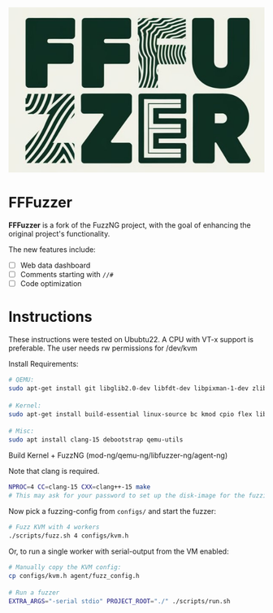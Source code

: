 <p align="center">
<img src="media/FFFuzzer.jpg">
</p>

# FFFuzzer

**FFFuzzer** is a fork of the FuzzNG project, with the goal of enhancing the original project's functionality.

The new features include:

- [ ] Web data dashboard
- [ ] Comments starting with `//#`
- [ ] Code optimization

# Instructions
These instructions were tested on Ububtu22. A CPU with VT-x support is preferable.
The user needs rw permissions for /dev/kvm

Install Requirements:
```bash
# QEMU:
sudo apt-get install git libglib2.0-dev libfdt-dev libpixman-1-dev zlib1g-dev ninja-build

# Kernel:
sudo apt-get install build-essential linux-source bc kmod cpio flex libncurses5-dev libelf-dev libssl-dev dwarves bison

# Misc:
sudo apt install clang-15 debootstrap qemu-utils
```

Build Kernel + FuzzNG (mod-ng/qemu-ng/libfuzzer-ng/agent-ng)

Note that clang is required.
```bash
NPROC=4 CC=clang-15 CXX=clang++-15 make
# This may ask for your password to set up the disk-image for the fuzzing VM.
```

Now pick a fuzzing-config from `configs/` and start the fuzzer:

```bash
# Fuzz KVM with 4 workers
./scripts/fuzz.sh 4 configs/kvm.h
```

Or, to run a single worker with serial-output from the VM enabled:
```bash
# Manually copy the KVM config:
cp configs/kvm.h agent/fuzz_config.h

# Run a fuzzer
EXTRA_ARGS="-serial stdio" PROJECT_ROOT="./" ./scripts/run.sh
```